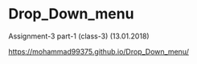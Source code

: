 # Drop_Down_menu
Assignment-3 part-1 (class-3) (13.01.2018)

https://mohammad99375.github.io/Drop_Down_menu/
